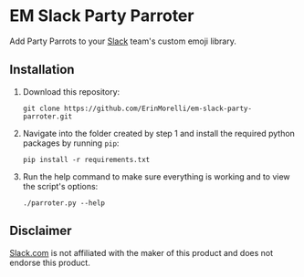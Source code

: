 # EM Slack Party Parroter

Add Party Parrots to your [Slack](#disclaimer) team's custom emoji library.

## Installation

1. Download this repository:

    ```
    git clone https://github.com/ErinMorelli/em-slack-party-parroter.git
    ```

2. Navigate into the folder created by step 1 and install the required python packages by running `pip`:

    ```
    pip install -r requirements.txt
    ```

3. Run the help command to make sure everything is working and to view the script's options:

    ```
    ./parroter.py --help
    ```


## Disclaimer

[Slack.com](https://www.slack.com/) is not affiliated with the maker of this product and does not endorse this product.